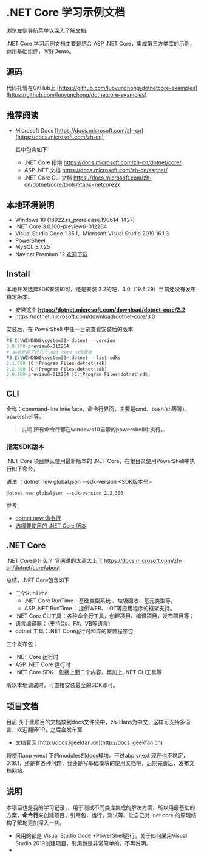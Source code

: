# .NET Core  学习示例文档

浏览左侧导航菜单以深入了解文档.

.NET Core 学习示例文档主要是结合 ASP .NET Core，集成第三方类库的示例，运用基础组件，写好Demo。

## 源码
代码托管在GitHub上  [https://github.com/luoyunchong/dotnetcore-examples](https://github.com/luoyunchong/dotnetcore-examples)

## 推荐阅读

- Microsoft Docs [https://docs.microsoft.com/zh-cn](https://docs.microsoft.com/zh-cn)
    
    其中包含如下
    - .NET Core 指南 https://docs.microsoft.com/zh-cn/dotnet/core/
    - ASP .NET 文档 https://docs.microsoft.com/zh-cn/aspnet/
    - .NET Core CLI 文档 https://docs.microsoft.com/zh-cn/dotnet/core/tools/?tabs=netcore2x

## 本地环境说明
- Windows 10 (18922.rs_prerelease.190614-1427)
- .NET Core 3.0.100-preview6-012264
- Visual Studio Code 1.35.1、Microsoft Visual Studio 2019 16.1.3
- PowerSheel 
- MySQL 5.7.25
- Navicat Premium 12 [欢迎下载](http://blog.igeekfan.cn/2018/06/02/%E5%A4%A7%E5%90%8E%E7%AB%AF/Navicat%20Premium%2012%20%20%E7%A0%B4%E8%A7%A3%E7%89%88%E5%85%8D%E8%B4%B9%E4%B8%8B%E8%BD%BD/)
## Install

本地开发选择SDK安装即可，还是安装 2.2的吧，3.0（19.6.29）目前还没有发布稳定版本。

- 安装这个 **https://dotnet.microsoft.com/download/dotnet-core/2.2**
- https://dotnet.microsoft.com/download/dotnet-core/3.0

安装后，在 PowerShell 中任一目录查看安装后的版本 

~~~PowerShell
PS C:\WINDOWS\system32> dotnet --version
3.0.100-preview6-012264
# 本地安装了好几个.net core sdk版本
PS C:\WINDOWS\system32> dotnet --list-sdks
2.1.700 [C:\Program Files\dotnet\sdk]
2.2.300 [C:\Program Files\dotnet\sdk]
3.0.100-preview6-012264 [C:\Program Files\dotnet\sdk]
~~~

## CLI
全称：command-line interface，命令行界面，主要是cmd、bash(sh等等)、powershell等。

> 说明 **所有命令行都在windows10自带的powershell中执行。** 


### 指定SDK版本
 .NET Core 项目默认使用最新版本的 .NET Core，在根目录使用PowerShell中执行如下命令，

 语法 ：dotnet new global.json --sdk-version <SDK版本号>
~~~
dotnet new globaljson --sdk-version 2.2.300
~~~
参考
- [dotnet new 命令行](https://docs.microsoft.com/zh-cn/dotnet/core/tools/dotnet-new?tabs=netcore22)
- [选择要使用的 .NET Core 版本](https://docs.microsoft.com/zh-cn/dotnet/core/versions/selection?view=dotnet-plat-ext-2.1)
## .NET Core

.NET Core是什么？ 官网说的太高大上了 https://docs.microsoft.com/zh-cn/dotnet/core/about
 
总结，.NET Core包含如下
- 二个RunTime
    - .NET Core RunTime：基础类型系统 、垃圾回收、基元类型等，
    - ASP .NET RunTime ：提供WEB、LOT等应用程序的框架支持。
- .NET Core CLI工具：各种命令行工具，创建项目、编译项目，发布项目等；
- 语言编译器：（支持C#、F#、VB等语言）
- dotnet 工具：.NET Core运行时和库的安装程序包

三个发布包：
- .NET Core 运行时 
-  ASP .NET Core 运行时 
- .NET Core SDK：包括上面二个内容，再加上 .NET CLI工具等

所以本地调试时，可直接安装最全的SDK即可。

## 项目文档

目前 关于此项目的文档放到docs文件夹中，zh-Hans为中文，这样可支持多语言，欢迎翻译PR，之后会发布至 

-  文档官网 [http://docs.igeekfan.cn](http://docs.igeekfan.cn)

将使用abp vnext 下的modules的[docs模块](https://github.com/abpframework/abp/blob/dev/modules/docs/README.md)。不过abp vnext 现在也不稳定，0.18.1，还是有各种问题，我还是写基础模块的使用文档吧，后期完善后，发布文档网站。


## 说明
本项目也是我的学习记录，，用于测试不同类库集成的解决方案，所以用最基础的方案，**命令行**来创建项目，引用包，运行，测试等。让自己对 .net core 的原理结构了解地更加深入一些。
- 采用的都是 Visual Studio Code +PowerShell运行，关于如何采用Visual Studio 2019创建项目，引用包是非常简单的，不再说明。
- 